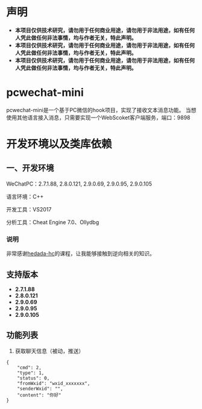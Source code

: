 # 声明
- **本项目仅供技术研究，请勿用于任何商业用途，请勿用于非法用途，如有任何人凭此做任何非法事情，均与作者无关，特此声明。**
- **本项目仅供技术研究，请勿用于任何商业用途，请勿用于非法用途，如有任何人凭此做任何非法事情，均与作者无关，特此声明。**
- **本项目仅供技术研究，请勿用于任何商业用途，请勿用于非法用途，如有任何人凭此做任何非法事情，均与作者无关，特此声明。**

# pcwechat-mini
pcwechat-mini是一个基于PC微信的hook项目，实现了接收文本消息功能。
当想使用其他语言接入消息，只需要实现一个WebScoket客户端服务，端口：9898

# 开发环境以及类库依赖

## 一、开发环境

WeChatPC：2.7.1.88, 2.8.0.121, 2.9.0.69, 2.9.0.95, 2.9.0.105

语言环境：C++

开发工具：VS2017

分析工具：Cheat Engine 7.0、Ollydbg

### 说明
非常感谢[hedada-hc](https://github.com/hedada-hc)的课程，让我能够接触到逆向相关的知识。

## 支持版本
- **2.7.1.88**
- **2.8.0.121**
- **2.9.0.69**
- **2.9.0.95**
- **2.9.0.105**

## 功能列表
1. 获取聊天信息（被动，推送）
```
{
    "cmd": 2,
    "type": 1,
    "status": 0,
    "fromWxid": "wxid_xxxxxxx",
    "senderWxid": "",
    "content": "你好"
}
```



